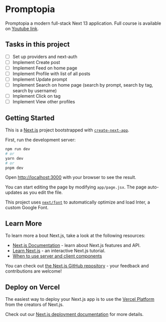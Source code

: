 # Promptopia

Promptopia a modern full-stack Next 13 application. Full course is available on [Youtube link](https://www.youtube.com/watch?v=wm5gMKuwSYk).

## Tasks in this project

- [ ] Set up providers and next-auth
- [ ] Implement Create post
- [ ] Implement Feed on home page
- [ ] Implement Profile with list of all posts
- [ ] Implement Update prompt
- [ ] Implement Search on home page (search by prompt, search by tag, search by username)
- [ ] Implement Click on tag
- [ ] Implement View other profiles

## Getting Started

This is a [Next.js](https://nextjs.org/) project bootstrapped with [`create-next-app`](https://github.com/vercel/next.js/tree/canary/packages/create-next-app).

First, run the development server:

```bash
npm run dev
# or
yarn dev
# or
pnpm dev
```

Open [http://localhost:3000](http://localhost:3000) with your browser to see the result.

You can start editing the page by modifying `app/page.jsx`. The page auto-updates as you edit the file.

This project uses [`next/font`](https://nextjs.org/docs/basic-features/font-optimization) to automatically optimize and load Inter, a custom Google Font.

## Learn More

To learn more a bout Next.js, take a look at the following resources:

- [Next.js Documentation](https://nextjs.org/docs) - learn about Next.js features and API.
- [Learn Next.js](https://nextjs.org/learn) - an interactive Next.js tutorial.
- [When to use server and client components](https://nextjs.org/docs/app/building-your-application/rendering/composition-patterns#when-to-use-server-and-client-components)

You can check out [the Next.js GitHub repository](https://github.com/vercel/next.js/) - your feedback and contributions are welcome!

## Deploy on Vercel

The easiest way to deploy your Next.js app is to use the [Vercel Platform](https://vercel.com/new?utm_medium=default-template&filter=next.js&utm_source=create-next-app&utm_campaign=create-next-app-readme) from the creators of Next.js.

Check out our [Next.js deployment documentation](https://nextjs.org/docs/deployment) for more details.
